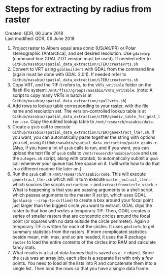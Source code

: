 # Steps for extracting by radius from raster

Created: QDR, 06 June 2018  
Last modified: QDR, 06 June 2018

1. Project raster to Albers equal area conic (US/AK/PR) or Polar stereographic (Antarctica), and set desired resolution. Use `gdalwarp` (command-line GDAL 2.0.1 version must be used). If needed refer to `GitHub/nasabio/spatial_data_extraction/LTER/createvrts.sh`
2. Convert to VRT using `gdalbuildvrt` with GDAL from the command line (again must be done with GDAL 2.0.1). If needed refer to `GitHub/nasabio/spatial_data_extraction/LTER/createvrts.sh`
3. Copy VRT, and the TIF it refers to, to the `VRTs_writable` folder on the flash file system: `/mnt/ffs17/groups/nasabio/VRTs_writable`. (note: A script to copy many VRTs in batch is at `GitHub/nasabio/spatial_data_extraction/cpallvrts.sh`)
4. Add rows to lookup table corresponding to your raster, with the file name and resolution set. The version-controlled lookup table is at `GitHub/nasabio/spatial_data_extraction/LTER/geodiv_table_for_gdal_lter.csv`. Copy the edited lookup table to `/mnt/research/nasabio/data`.
5. Create a `qsub` call to execute `Github/nasabio/spatial_data_extraction/LTER/geoextract_lter.sh`. If you want, you can automatically paste together the string with options you set, using `GitHub/nasabio/spatial_data_extraction/paste_qsubs.r`. (Also, if you have a lot of `qsub` calls to run, and if you want, you can upload the text file of `qsub` calls to `/mnt/research/nasabio/code` and use the `autogeo.sh` script, along with crontab, to automatically submit a `qsub` call whenever your queue has free space on it. I will write how to do that in a different readme file later on.)
6. Run the `qsub` call in `/mnt/research/nasabio/code`. This will execute `geoextract_lter.sh` which will in turn execute `master_extract_lter.r` which sources the scripts `extractbox.r` and `extractfromcircle_stack.r`. What is happening is that you are passing arguments to a shell script, which passes arguments to the master R script, which uses GDAL (`gdalwarp --crop-to-cutline`) to create a box around your focal point just larger than the biggest circle you want to extract. GDAL clips the raster to that box and writes a temporary TIF. Then, GDAL creates a series of smaller rasters that are concentric circles around the focal point (or squares with no data outside the circle perimeter). Again a temporary TIF is written for each of the circles. It uses `gdalinfo` to get summary statistics from the rasters. If more complicated statistics beside mean, min, max, and sd are needed, it uses the R package `raster` to load the entire contents of the circles into RAM and calculate fancy stats. 
7. What results is a list of data frames that is saved as a `.r` object. Since the `qsub` was an array job, each slice is a separate list with only a few points. You need to load all the lists into R and concatenate them into a single list. Then bind the rows so that you have a single data frame.
	

